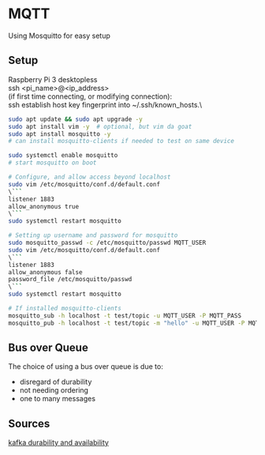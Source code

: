 # MQTT
Using Mosquitto for easy setup


## Setup
Raspberry Pi 3 desktopless\
ssh <pi_name>@<ip_address>\
(if first time connecting, or modifying connection):\
ssh establish host key fingerprint into ~/.ssh/known_hosts.\

``` bash
sudo apt update && sudo apt upgrade -y
sudo apt install vim -y  # optional, but vim da goat
sudo apt install mosquitto -y
# can install mosquitto-clients if needed to test on same device

sudo systemctl enable mosquitto
# start mosquitto on boot

# Configure, and allow access beyond localhost
sudo vim /etc/mosquitto/conf.d/default.conf
\```
listener 1883
allow_anonymous true
\```
sudo systemctl restart mosquitto

# Setting up username and password for mosquitto
sudo mosquitto_passwd -c /etc/mosquitto/passwd MQTT_USER
sudo vim /etc/mosquitto/conf.d/default.conf
\```
listener 1883
allow_anonymous false
password_file /etc/mosquitto/passwd
\```
sudo systemctl restart mosquitto

# If installed mosquitto-clients
mosquitto_sub -h localhost -t test/topic -u MQTT_USER -P MQTT_PASS
mosquitto_pub -h localhost -t test/topic -m "hello" -u MQTT_USER -P MQTT_PASS
```



## Bus over Queue
The choice of using a bus over queue is due to:
- disregard of durability
- not needing ordering
- one to many messages




## Sources
[kafka durability and availability](https://medium.com/@msrijita189/understanding-kafka-durability-and-availability-a832c5535678)
